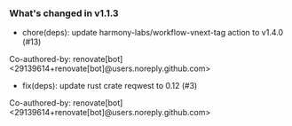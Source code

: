 ### What's changed in v1.1.3

* chore(deps): update harmony-labs/workflow-vnext-tag action to v1.4.0 (#13)

Co-authored-by: renovate[bot] <29139614+renovate[bot]@users.noreply.github.com>
* fix(deps): update rust crate reqwest to 0.12 (#3)

Co-authored-by: renovate[bot] <29139614+renovate[bot]@users.noreply.github.com>
